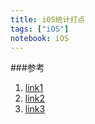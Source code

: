 ```yaml
---
title: iOS统计打点
tags: ["iOS"]
notebook: iOS
---
```


###参考
1. [link1](http://limboy.me/ios/2015/09/09/ios-analytics.html)
2. [link2](http://www.jianshu.com/p/0497afdad36d)
3. [link3](http://www.vienta.me/2016/09/21/AOP%E5%9C%A8iOS%E4%B8%AD%E7%9A%84%E5%AE%9E%E8%B7%B5%E4%B8%80%E7%BB%9F%E8%AE%A1%E5%9F%8B%E7%82%B9/)